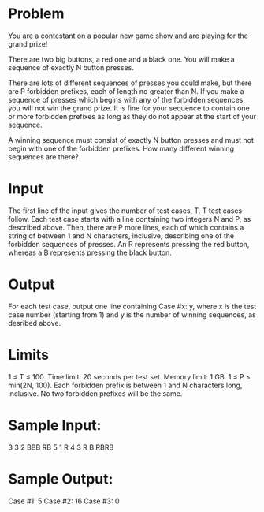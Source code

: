 # Problem
 You are a contestant on a popular new game show and are playing for the grand prize!

There are two big buttons, a red one and a black one. You will make a sequence of exactly N button presses.

There are lots of different sequences of presses you could make, but there are P forbidden prefixes, each of length no greater than N. If you make a sequence of presses which begins with any of the forbidden sequences, you will not win the grand prize. It is fine for your sequence to contain one or more forbidden prefixes as long as they do not appear at the start of your sequence.

A winning sequence must consist of exactly N button presses and must not begin with one of the forbidden prefixes. How many different winning sequences are there? 

# Input
The first line of the input gives the number of test cases, T. T test cases follow. Each test case starts with a line containing two integers N and P, as described above. Then, there are P more lines, each of which contains a string of between 1 and N characters, inclusive, describing one of the forbidden sequences of presses. An R represents pressing the red button, whereas a B represents pressing the black button. 

# Output
 For each test case, output one line containing Case #x: y, where x is the test case number (starting from 1) and y is the number of winning sequences, as desribed above.
 
# Limits
1 ≤ T ≤ 100.
Time limit: 20 seconds per test set.
Memory limit: 1 GB.
1 ≤ P ≤ min(2N, 100).
Each forbidden prefix is between 1 and N characters long, inclusive.
No two forbidden prefixes will be the same.

# Sample Input:
3
3 2
BBB
RB
5 1
R
4 3
R
B
RBRB

# Sample Output:
Case #1: 5
Case #2: 16
Case #3: 0
